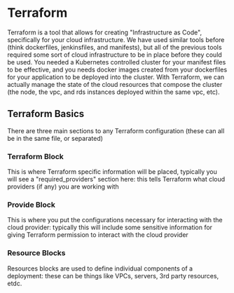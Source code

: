 # Terraform
Terraform is a tool that allows for creating "Infrastructure as Code", specifically for your cloud infrastructure. We have used similar tools before (think dockerfiles, jenkinsfiles, and manifests), but all of the previous tools required some sort of cloud infrastructure to be in place before they could be used. You needed a Kubernetes controlled cluster for your manifest files to be effective, and you needs docker images created from your dockerfiles for your application to be deployed into the cluster. With Terraform, we can actually manage the state of the cloud resources that compose the cluster (the node, the vpc, and rds instances deployed within the same vpc, etc). 

## Terraform Basics
There are three main sections to any Terraform configuration (these can all be in the same file, or separated)

### Terraform Block
This is where Terraform specific information will be placed, typically you will see a "required_providers" section here: this tells Terraform what cloud providers (if any) you are working with

### Provide Block
This is where you put the configurations necessary for interacting with the cloud provider: typically this will include some sensitive information for giving Terraform permission to interact with the cloud provider

### Resource Blocks
Resources blocks are used to define individual components of a deployment: these can be things like VPCs, servers, 3rd party resources, etdc. 